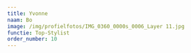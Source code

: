 ```yaml
---
title: Yvonne
naam: Bo
image: /img/profielfotos/IMG_0360_0000s_0006_Layer 11.jpg
functie: Top-Stylist
order_number: 10
---
```

